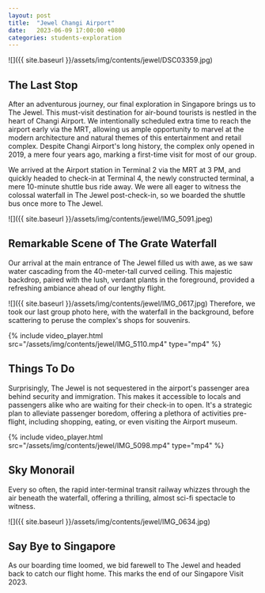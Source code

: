 ```yaml
---
layout: post
title:  "Jewel Changi Airport"
date:   2023-06-09 17:00:00 +0800
categories: students-exploration
---
```


![]({{ site.baseurl }}/assets/img/contents/jewel/DSC03359.jpg)
## The Last Stop
After an adventurous journey, our final exploration in Singapore brings us to The Jewel. This must-visit destination for air-bound tourists is nestled in the heart of Changi Airport. We intentionally scheduled extra time to reach the airport early via the MRT, allowing us ample opportunity to marvel at the modern architecture and natural themes of this entertainment and retail complex. Despite Changi Airport's long history, the complex only opened in 2019, a mere four years ago, marking a first-time visit for most of our group.

We arrived at the Airport station in Terminal 2 via the MRT at 3 PM, and quickly headed to check-in at Terminal 4, the newly constructed terminal, a mere 10-minute shuttle bus ride away. We were all eager to witness the colossal waterfall in The Jewel post-check-in, so we boarded the shuttle bus once more to The Jewel.

![]({{ site.baseurl }}/assets/img/contents/jewel/IMG_5091.jpeg)
## Remarkable Scene of The Grate Waterfall
Our arrival at the main entrance of The Jewel filled us with awe, as we saw water cascading from the 40-meter-tall curved ceiling. This majestic backdrop, paired with the lush, verdant plants in the foreground, provided a refreshing ambiance ahead of our lengthy flight. 

![]({{ site.baseurl }}/assets/img/contents/jewel/IMG_0617.jpg)
Therefore, we took our last group photo here, with the waterfall in the background, before scattering to peruse the complex's shops for souvenirs.

{% include video_player.html src="/assets/img/contents/jewel/IMG_5110.mp4" type="mp4" %}
## Things To Do
Surprisingly, The Jewel is not sequestered in the airport's passenger area behind security and immigration. This makes it accessible to locals and passengers alike who are waiting for their check-in to open. It's a strategic plan to alleviate passenger boredom, offering a plethora of activities pre-flight, including shopping, eating, or even visiting the Airport museum.

{% include video_player.html src="/assets/img/contents/jewel/IMG_5098.mp4" type="mp4" %}
## Sky Monorail
Every so often, the rapid inter-terminal transit railway whizzes through the air beneath the waterfall, offering a thrilling, almost sci-fi spectacle to witness.

![]({{ site.baseurl }}/assets/img/contents/jewel/IMG_0634.jpg)
## Say Bye to Singapore
As our boarding time loomed, we bid farewell to The Jewel and headed back to catch our flight home. This marks the end of our Singapore Visit 2023.